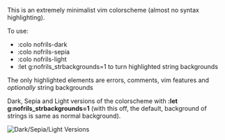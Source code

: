 This is an extremely minimalist vim colorscheme (almost no syntax highlighting).

To use:
- :colo nofrils-dark
- :colo nofrils-sepia
- :colo nofrils-light
- :let g:nofrils_strbackgrounds=1 to turn highlighted string backgrounds

The only highlighted elements are errors, comments, vim features and *optionally* string backgrounds

Dark, Sepia and Light versions of the colorscheme with **:let g:nofrils_strbackgrounds=1** (with this off, the default, background of strings is same as normal background). 

![Dark/Sepia/Light Versions](http://i.imgur.com/jxeX0Hp.png)
